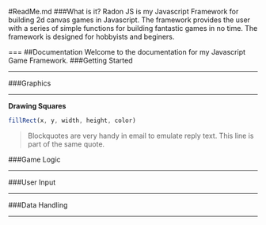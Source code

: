 #ReadMe.md
###What is it?
Radon JS is my Javascript Framework for building 2d canvas games in Javascript. The framework provides the user with a series of simple functions for building fantastic games in no time. The framework is designed for hobbyists and beginers.

===
##Documentation
Welcome to the documentation for my Javascript Game Framework.
###Getting Started
___

###Graphics
___
**Drawing Squares**
```javascript
fillRect(x, y, width, height, color)
```
> Blockquotes are very handy in email to emulate reply text.
> This line is part of the same quote.

###Game Logic
___
###User Input
___
###Data Handling
___
